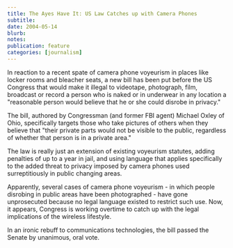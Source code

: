 ```yaml
---
title: The Ayes Have It: US Law Catches up with Camera Phones
subtitle: 
date: 2004-05-14
blurb: 
notes: 
publication: feature
categories: [journalism]
---
```


In reaction to a recent spate of camera phone voyeurism in places like locker rooms and bleacher seats, a new bill has been put before the US Congress that would make it illegal to videotape, photograph, film, broadcast or record a person who is naked or in underwear in any location a "reasonable person would believe that he or she could disrobe in privacy."

The bill, authored by Congressman (and former FBI agent) Michael Oxley of Ohio, specifically targets those who take pictures of others when they believe that "their private parts would not be visible to the public, regardless of whether that person is in a private area."

The law is really just an extension of existing voyeurism statutes, adding penalties of up to a year in jail, and using language that applies specifically to the added threat to privacy imposed by camera phones used surreptitiously in public changing areas.

Apparently, several cases of camera phone voyeurism - in which people disrobing in public areas have been photographed - have gone unprosecuted because no legal language existed to restrict such use. Now, it appears, Congress is working overtime to catch up with the legal implications of the wireless lifestyle.

In an ironic rebuff to communications technologies, the bill passed the Senate by unanimous, oral vote.
